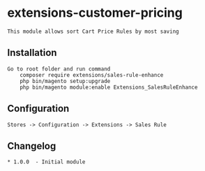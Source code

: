 # extensions-customer-pricing
    This module allows sort Cart Price Rules by most saving 

## Installation
    Go to root folder and run command
        composer require extensions/sales-rule-enhance
        php bin/magento setup:upgrade
        php bin/magento module:enable Extensions_SalesRuleEnhance
        
## Configuration
    Stores -> Configuration -> Extensions -> Sales Rule
        
## Changelog
    * 1.0.0  - Initial module
